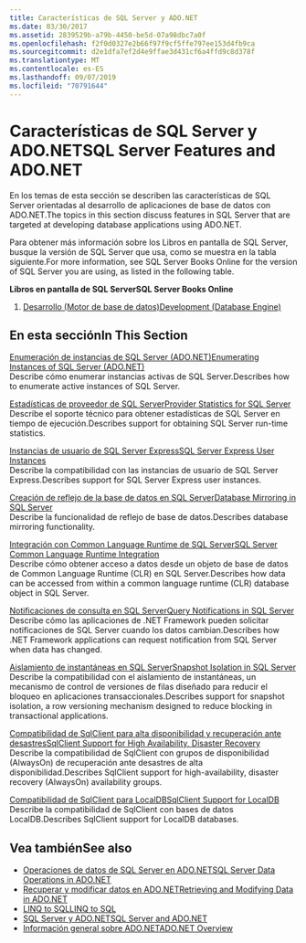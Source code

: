 ```yaml
---
title: Características de SQL Server y ADO.NET
ms.date: 03/30/2017
ms.assetid: 2839529b-a79b-4450-be5d-07a98dbc7a0f
ms.openlocfilehash: f2f0d0327e2b66f97f9cf5ffe797ee153d4fb9ca
ms.sourcegitcommit: d2e1dfa7ef2d4e9ffae3d431cf6a4ffd9c8d378f
ms.translationtype: MT
ms.contentlocale: es-ES
ms.lasthandoff: 09/07/2019
ms.locfileid: "70791644"
---
```

# <a name="sql-server-features-and-adonet"></a><span data-ttu-id="c8b1d-102">Características de SQL Server y ADO.NET</span><span class="sxs-lookup"><span data-stu-id="c8b1d-102">SQL Server Features and ADO.NET</span></span>
<span data-ttu-id="c8b1d-103">En los temas de esta sección se describen las características de SQL Server orientadas al desarrollo de aplicaciones de base de datos con ADO.NET.</span><span class="sxs-lookup"><span data-stu-id="c8b1d-103">The topics in this section discuss features in SQL Server that are targeted at developing database applications using ADO.NET.</span></span>  
  
 <span data-ttu-id="c8b1d-104">Para obtener más información sobre los Libros en pantalla de SQL Server, busque la versión de SQL Server que usa, como se muestra en la tabla siguiente.</span><span class="sxs-lookup"><span data-stu-id="c8b1d-104">For more information, see SQL Server Books Online for the version of SQL Server you are using, as listed in the following table.</span></span>  
  
 <span data-ttu-id="c8b1d-105">**Libros en pantalla de SQL Server**</span><span class="sxs-lookup"><span data-stu-id="c8b1d-105">**SQL Server Books Online**</span></span>  
  
1. [<span data-ttu-id="c8b1d-106">Desarrollo (Motor de base de datos)</span><span class="sxs-lookup"><span data-stu-id="c8b1d-106">Development (Database Engine)</span></span>](https://go.microsoft.com/fwlink/?LinkId=115245)  
  
## <a name="in-this-section"></a><span data-ttu-id="c8b1d-107">En esta sección</span><span class="sxs-lookup"><span data-stu-id="c8b1d-107">In This Section</span></span>  
 [<span data-ttu-id="c8b1d-108">Enumeración de instancias de SQL Server (ADO.NET)</span><span class="sxs-lookup"><span data-stu-id="c8b1d-108">Enumerating Instances of SQL Server (ADO.NET)</span></span>](enumerating-instances-of-sql-server.md)  
 <span data-ttu-id="c8b1d-109">Describe cómo enumerar instancias activas de SQL Server.</span><span class="sxs-lookup"><span data-stu-id="c8b1d-109">Describes how to enumerate active instances of SQL Server.</span></span>  
  
 [<span data-ttu-id="c8b1d-110">Estadísticas de proveedor de SQL Server</span><span class="sxs-lookup"><span data-stu-id="c8b1d-110">Provider Statistics for SQL Server</span></span>](provider-statistics-for-sql-server.md)  
 <span data-ttu-id="c8b1d-111">Describe el soporte técnico para obtener estadísticas de SQL Server en tiempo de ejecución.</span><span class="sxs-lookup"><span data-stu-id="c8b1d-111">Describes support for obtaining SQL Server run-time statistics.</span></span>  
  
 [<span data-ttu-id="c8b1d-112">Instancias de usuario de SQL Server Express</span><span class="sxs-lookup"><span data-stu-id="c8b1d-112">SQL Server Express User Instances</span></span>](sql-server-express-user-instances.md)  
 <span data-ttu-id="c8b1d-113">Describe la compatibilidad con las instancias de usuario de SQL Server Express.</span><span class="sxs-lookup"><span data-stu-id="c8b1d-113">Describes support for SQL Server Express user instances.</span></span>  
  
 [<span data-ttu-id="c8b1d-114">Creación de reflejo de la base de datos en SQL Server</span><span class="sxs-lookup"><span data-stu-id="c8b1d-114">Database Mirroring in SQL Server</span></span>](database-mirroring-in-sql-server.md)  
 <span data-ttu-id="c8b1d-115">Describe la funcionalidad de reflejo de base de datos.</span><span class="sxs-lookup"><span data-stu-id="c8b1d-115">Describes database mirroring functionality.</span></span>  
  
 [<span data-ttu-id="c8b1d-116">Integración con Common Language Runtime de SQL Server</span><span class="sxs-lookup"><span data-stu-id="c8b1d-116">SQL Server Common Language Runtime Integration</span></span>](sql-server-common-language-runtime-integration.md)  
 <span data-ttu-id="c8b1d-117">Describe cómo obtener acceso a datos desde un objeto de base de datos de Common Language Runtime (CLR) en SQL Server.</span><span class="sxs-lookup"><span data-stu-id="c8b1d-117">Describes how data can be accessed from within a common language runtime (CLR) database object in SQL Server.</span></span>  
  
 [<span data-ttu-id="c8b1d-118">Notificaciones de consulta en SQL Server</span><span class="sxs-lookup"><span data-stu-id="c8b1d-118">Query Notifications in SQL Server</span></span>](query-notifications-in-sql-server.md)  
 <span data-ttu-id="c8b1d-119">Describe cómo las aplicaciones de .NET Framework pueden solicitar notificaciones de SQL Server cuando los datos cambian.</span><span class="sxs-lookup"><span data-stu-id="c8b1d-119">Describes how .NET Framework applications can request notification from SQL Server when data has changed.</span></span>  
  
 [<span data-ttu-id="c8b1d-120">Aislamiento de instantáneas en SQL Server</span><span class="sxs-lookup"><span data-stu-id="c8b1d-120">Snapshot Isolation in SQL Server</span></span>](snapshot-isolation-in-sql-server.md)  
 <span data-ttu-id="c8b1d-121">Describe la compatibilidad con el aislamiento de instantáneas, un mecanismo de control de versiones de filas diseñado para reducir el bloqueo en aplicaciones transaccionales.</span><span class="sxs-lookup"><span data-stu-id="c8b1d-121">Describes support for snapshot isolation, a row versioning mechanism designed to reduce blocking in transactional applications.</span></span>  
  
 [<span data-ttu-id="c8b1d-122">Compatibilidad de SqlClient para alta disponibilidad y recuperación ante desastres</span><span class="sxs-lookup"><span data-stu-id="c8b1d-122">SqlClient Support for High Availability, Disaster Recovery</span></span>](sqlclient-support-for-high-availability-disaster-recovery.md)  
 <span data-ttu-id="c8b1d-123">Describe la compatibilidad de SqlClient con grupos de disponibilidad (AlwaysOn) de recuperación ante desastres de alta disponibilidad.</span><span class="sxs-lookup"><span data-stu-id="c8b1d-123">Describes SqlClient support for high-availability, disaster recovery (AlwaysOn) availability groups.</span></span>  
  
 [<span data-ttu-id="c8b1d-124">Compatibilidad de SqlClient para LocalDB</span><span class="sxs-lookup"><span data-stu-id="c8b1d-124">SqlClient Support for LocalDB</span></span>](sqlclient-support-for-localdb.md)  
 <span data-ttu-id="c8b1d-125">Describe la compatibilidad de SqlClient con bases de datos LocalDB.</span><span class="sxs-lookup"><span data-stu-id="c8b1d-125">Describes SqlClient support for LocalDB databases.</span></span>  
  
## <a name="see-also"></a><span data-ttu-id="c8b1d-126">Vea también</span><span class="sxs-lookup"><span data-stu-id="c8b1d-126">See also</span></span>

- [<span data-ttu-id="c8b1d-127">Operaciones de datos de SQL Server en ADO.NET</span><span class="sxs-lookup"><span data-stu-id="c8b1d-127">SQL Server Data Operations in ADO.NET</span></span>](sql-server-data-operations.md)
- [<span data-ttu-id="c8b1d-128">Recuperar y modificar datos en ADO.NET</span><span class="sxs-lookup"><span data-stu-id="c8b1d-128">Retrieving and Modifying Data in ADO.NET</span></span>](../retrieving-and-modifying-data.md)
- [<span data-ttu-id="c8b1d-129">LINQ to SQL</span><span class="sxs-lookup"><span data-stu-id="c8b1d-129">LINQ to SQL</span></span>](./linq/index.md)
- [<span data-ttu-id="c8b1d-130">SQL Server y ADO.NET</span><span class="sxs-lookup"><span data-stu-id="c8b1d-130">SQL Server and ADO.NET</span></span>](index.md)
- [<span data-ttu-id="c8b1d-131">Información general sobre ADO.NET</span><span class="sxs-lookup"><span data-stu-id="c8b1d-131">ADO.NET Overview</span></span>](../ado-net-overview.md)
